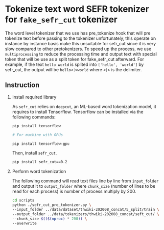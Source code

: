 # Tokenize text word SEFR tokenizer for `fake_sefr_cut` tokenizer

The word level tokenizer that we use has pre_tokenize hook that will pre tokenize text before passing to the tokenizer unfortunately, this operate on instance by instance basis make this unsuitable for sefr_cut since it is very slow compared to other pretokenizers. To speed up the process, we use `multiprocessing` to reduce the processing time and output text with special token that will be use as a split token for fake_sefr_cut afterward. For example, if the text `hello world` is splited into `['hello', 'world']` by sefr_cut, the output will be `hello<|>world` where `<|>` is the delimiter.

## Instruction

1) Install required library

    As `sefr_cut` relies on `deepcut`, an ML-based word tokenization model, it requires to install Tensorflow. Tensorflow can be installed via the following commands:	

    ```bash
    pip install tensorflow
    
    # For machine with GPUs
    
    pip install tensorflow-gpu	
    ```	

    Then, install `sefr_cut`.

    ```bash
    pip install sefr_cut==0.2	
    ```


2) Perform word tokenization

    The following command will read text files line by line from `input_folder` and output it to `output_folder` where `chunk_size` (number of lines to be read for each process) is number of process multiply by 200.

    ```bash
    cd scripts
    python ./sefr_cut_pre_tokenizer.py \ 
    --input_folder ../data/dataset/thwiki-202008_concat/5_split/train \
    --output_folder ../data/tokenizers/thwiki-202008_concat/seft_cut/ \
    --chunk_size $(($(nproc) * 200)) \
    --overwrite
    ```

